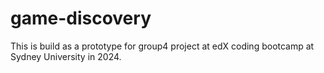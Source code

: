 # game-discovery
This is build as a prototype for group4 project at edX coding bootcamp at Sydney University in 2024.